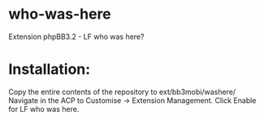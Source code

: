 # who-was-here
Extension phpBB3.2 - LF who was here?

# Installation:
Copy the entire contents of the repository to ext/bb3mobi/washere/
Navigate in the ACP to Customise -> Extension Management.
Click Enable for LF who was here.
